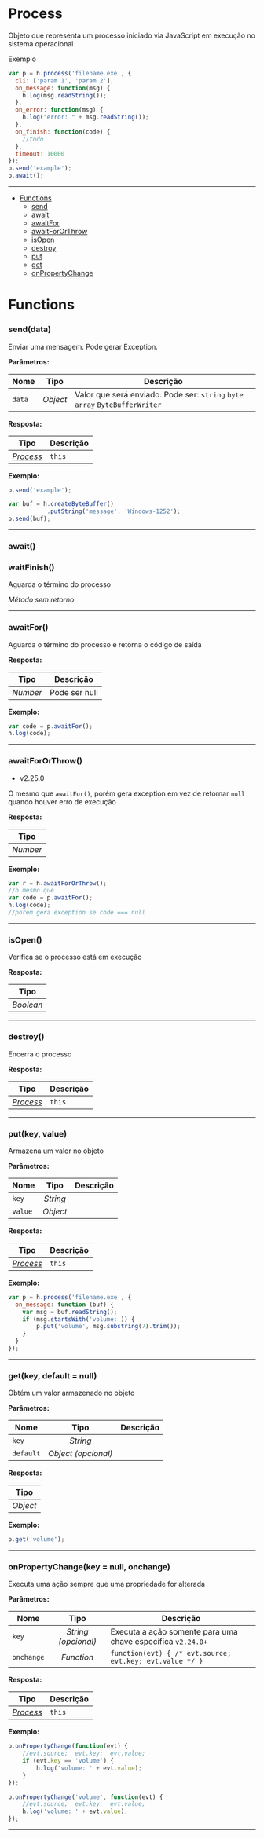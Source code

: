 # Process
Objeto que representa um processo iniciado via JavaScript em execução no sistema operacional

Exemplo
```javascript
var p = h.process('filename.exe', {
  cli: ['param 1', 'param 2'],
  on_message: function(msg) {
    h.log(msg.readString());
  },
  on_error: function(msg) {
    h.log("error: " + msg.readString());
  },
  on_finish: function(code) {
    //todo
  },
  timeout: 10000
});
p.send('example');
p.await();
```

---

- [Functions](#functions)
  - [send](#senddata)
  - [await](#await)
  - [awaitFor](#awaitfor)
  - [awaitForOrThrow](#awaitfororthrow)
  - [isOpen](#isopen)
  - [destroy](#destroy)
  - [put](#putkey-value)
  - [get](#getkey-default--null)
  - [onPropertyChange](#onpropertychangekey--null-onchange)


# Functions 
### send(data)
Enviar uma mensagem. Pode gerar Exception.

**Parâmetros:**

| Nome | Tipo  | Descrição |
| ---- | :---: | ------------|
| `data` | _Object_ | Valor que será enviado. Pode ser: `string`  `byte array`  `ByteBufferWriter` |


**Resposta:**

| Tipo  | Descrição |
| :---: | ------------|
| _[Process](https://github.com/holyrics/jslib/blob/main/doc/pt/Process.md)_ | `this` |


**Exemplo:**

```javascript
p.send('example');

var buf = h.createByteBuffer()
           .putString('message', 'Windows-1252');
p.send(buf);
```

---


### await()
### waitFinish()
Aguarda o término do processo



_Método sem retorno_

---


### awaitFor()
Aguarda o término do processo e retorna o código de saída



**Resposta:**

| Tipo  | Descrição |
| :---: | ------------|
| _Number_ | Pode ser null |


**Exemplo:**

```javascript
var code = p.awaitFor();
h.log(code);
```

---


### awaitForOrThrow()
- v2.25.0

O mesmo que `awaitFor()`, porém gera exception em vez de retornar `null` quando houver erro de execução



**Resposta:**

| Tipo  |
| :---: |
| _Number_ | 


**Exemplo:**

```javascript
var r = h.awaitForOrThrow();
//o mesmo que
var code = p.awaitFor();
h.log(code);
//porém gera exception se code === null
```

---


### isOpen()
Verifica se o processo está em execução



**Resposta:**

| Tipo  |
| :---: |
| _Boolean_ | 


---


### destroy()
Encerra o processo



**Resposta:**

| Tipo  | Descrição |
| :---: | ------------|
| _[Process](https://github.com/holyrics/jslib/blob/main/doc/pt/Process.md)_ | `this` |


---


### put(key, value)
Armazena um valor no objeto

**Parâmetros:**

| Nome | Tipo  | Descrição |
| ---- | :---: | ------------|
| `key` | _String_ |  |
| `value` | _Object_ |  |


**Resposta:**

| Tipo  | Descrição |
| :---: | ------------|
| _[Process](https://github.com/holyrics/jslib/blob/main/doc/pt/Process.md)_ | `this` |


**Exemplo:**

```javascript
var p = h.process('filename.exe', {
  on_message: function (buf) {
    var msg = buf.readString();
    if (msg.startsWith('volume:')) {
        p.put('volume', msg.substring(7).trim());
    }
  }
});
```

---


### get(key, default = null)
Obtém um valor armazenado no objeto

**Parâmetros:**

| Nome | Tipo  | Descrição |
| ---- | :---: | ------------|
| `key` | _String_ |  |
| `default` | _Object (opcional)_ |  |


**Resposta:**

| Tipo  |
| :---: |
| _Object_ | 


**Exemplo:**

```javascript
p.get('volume');
```

---


### onPropertyChange(key = null, onchange)
Executa uma ação sempre que uma propriedade for alterada

**Parâmetros:**

| Nome | Tipo  | Descrição |
| ---- | :---: | ------------|
| `key` | _String (opcional)_ | Executa a ação somente para uma chave específica `v2.24.0+` |
| `onchange` | _Function_ | `function(evt) { /* evt.source; evt.key; evt.value */ }` |


**Resposta:**

| Tipo  | Descrição |
| :---: | ------------|
| _[Process](https://github.com/holyrics/jslib/blob/main/doc/pt/Process.md)_ | `this` |


**Exemplo:**

```javascript
p.onPropertyChange(function(evt) {
    //evt.source;  evt.key;  evt.value;
    if (evt.key == 'volume') {
        h.log('volume: ' + evt.value);
    }
});

p.onPropertyChange('volume', function(evt) {
    //evt.source;  evt.key;  evt.value;
    h.log('volume: ' + evt.value);
});
```

---
